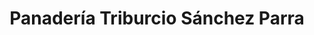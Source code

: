 ---
title: "Panadería Triburcio Sánchez Parra"
url: /santo-tome/panaderia-triburcio-sanchez-parra/
shop: Bäckerei
---
